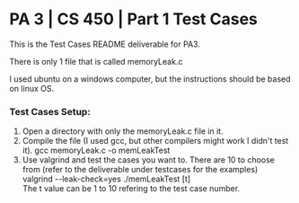 
# PA 3 | CS 450 | Part 1 Test Cases

This is the Test Cases README deliverable for PA3.

There is only 1 file that is called memoryLeak.c

I used ubuntu on a windows computer, but the instructions should be based on linux OS.

### Test Cases Setup:   
1. Open a directory with only the memoryLeak.c file in it.
2. Compile the file (I used gcc, but other compilers might work I didn't test it).    gcc memoryLeak.c -o memLeakTest
3. Use valgrind and test the cases you want to. There are 10 to choose from (refer to the deliverable under testcases for the examples)   
valgrind --leak-check=yes ./memLeakTest [t]   
The t value can be 1 to 10 refering to the test case number.